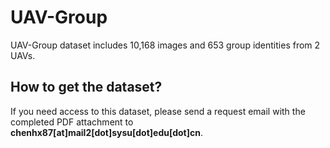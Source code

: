 # UAV-Group

UAV-Group dataset includes 10,168 images and 653 group identities from 2 UAVs.


## How to get the dataset?


If you need access to this dataset, please send a request email with the completed PDF attachment to **chenhx87[at]mail2[dot]sysu[dot]edu[dot]cn**.